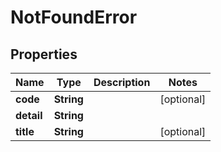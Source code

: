 

# NotFoundError


## Properties

| Name | Type | Description | Notes |
|------------ | ------------- | ------------- | -------------|
|**code** | **String** |  |  [optional] |
|**detail** | **String** |  |  |
|**title** | **String** |  |  [optional] |



